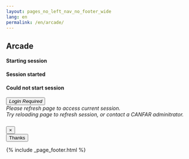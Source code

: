 ```yaml
---
layout: pages_no_left_nav_no_footer_wide
lang: en
permalink: /en/arcade/
---
```


<!-- Content starts -->

<section>
  <h2 class="arcade-title">Arcade</h2>
</section>
<div class="arcade-authenticated">
<section id="main_section">
    <div class="session-list card panel-default">
      <div class="panel-heading doi-panel-heading">
        <h4 class="arcade-modal-title session-starting">Starting session</h4>
        <h4 class="arcade-modal-title session-started d-none">Session started</h4>
        <h4 class="arcade-modal-title session-failed d-none">Could not start session</h4>
      </div>
      <div class="progress session-table-progress progress-bar-striped">
        <div class="cadc-progress progress-bar" role="progressbar" aria-valuenow="100" aria-valuemin="100" aria-valuemax="100">
        </div>
      </div>
      <div class="panel-body doi-panel-body">
        <div class="arcade-not-authenticated d-none">
          <button type="submit" class="btn btn-primary" id="arcade_login_button">
            <i>Login Required</i>
          </button>
        </div>
        <div class="forwarded session-started d-none">
          <i>Please refresh page to access current session.</i>
        </div>
        <div class="forwarded session-failed d-none">
          <i>Try reloading page to refresh session, or contact a CANFAR adminitrator.</i>
        </div>
      </div>
    </div>     
</section>
</div>

<!-- Info/Error Modal -->
<!-- Displayed when anything other than a 401 or 200 is returned -->
<div class="modal fade" id="infoModal" tabindex="-1" role="dialog" aria-labelledby="exampleModalLongTitle" aria-hidden="true">
  <div class="modal-dialog" role="document">
    <div class="modal-content">
      <div class="modal-header">
        <h5 class="modal-title" id="infoModalLongTitle"></h5>
        <button type="button" class="close" data-dismiss="modal" aria-label="Close">
          <span aria-hidden="true">&times;</span>
        </button>
      </div>
      <div class="modal-body">
        <span class="info-span"></span>
        <span class="arcade-spinner fas fa-spinner fa-spin"></span>
      </div>
      <div id="infoThanks" class="modal-footer">
        <button type="button" class="btn btn-secondary" data-dismiss="modal">Thanks</button>
      </div>
    </div>
  </div>
</div>

<!-- Content ends -->

{% include _page_footer.html %}

<!-- fontawesome *should* be included in the header -->
<link rel="stylesheet" href="https://use.fontawesome.com/releases/v5.2.0/css/all.css" integrity="sha384-hWVjflwFxL6sNzntih27bfxkr27PmbbK/iSvJ+a4+0owXq79v+lsFkW54bOGbiDQ" crossorigin="anonymous">
<link rel="stylesheet" href="/css/canfar.css">

<script type="text/javascript" src="http://apps.canfar.net/cadcJS/javascript/org.opencadc.js"></script>
<script type="text/javascript" src="http://apps.canfar.net/cadcJS/javascript/cadc.uri.js"></script>
<script type="text/javascript" src="http://apps.canfar.net/canfar/javascript/cadc.user.js"></script>

<script type="text/javascript" src="//www.cadc-ccda.hia-iha.nrc-cnrc.gc.ca/cadc/bootstrap/js/cadc.user.js"></script>
<script type="text/javascript" src="//www.cadc-ccda.hia-iha.nrc-cnrc.gc.ca/cadc/bootstrap/js/login.js"></script>

<script type="text/javascript" src="/arcade/arcade.js"></script>
